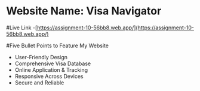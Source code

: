 
# Website Name: Visa Navigator

#Live Link
-[https://assignment-10-56bb8.web.app/](https://assignment-10-56bb8.web.app/)

#Five Bullet Points to Feature My Website
- User-Friendly Design
- Comprehensive Visa Database
- Online Application & Tracking
- Responsive Across Devices
- Secure and Reliable
